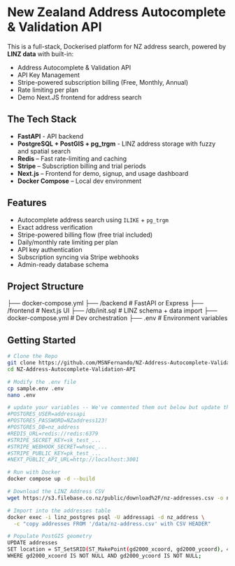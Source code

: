# New Zealand Address Autocomplete &amp; Validation API

This is a full-stack, Dockerised platform for NZ address search, powered by **LINZ data** with built-in:
- Address Autocomplete &amp; Validation API
- API Key Management
- Stripe-powered subscription billing (Free, Monthly, Annual)
- Rate limiting per plan
- Demo Next.JS frontend for address search


## The Tech Stack

- **FastAPI** - API backend
- **PostgreSQL + PostGIS + pg_trgm** - LINZ address storage with fuzzy and spatial search
- **Redis** – Fast rate-limiting and caching
- **Stripe** – Subscription billing and trial periods
- **Next.js** – Frontend for demo, signup, and usage dashboard
- **Docker Compose** – Local dev environment


## Features

- Autocomplete address search using `ILIKE` + `pg_trgm`
- Exact address verification
- Stripe-powered billing flow (free trial included)
- Daily/monthly rate limiting per plan
- API key authentication
- Subscription syncing via Stripe webhooks
- Admin-ready database schema


## Project Structure

├── docker-compose.yml
├── /backend            # FastAPI or Express
├── /frontend           # Next.js UI
├── /db/init.sql        # LINZ schema + data import
├── docker-compose.yml  # Dev orchestration
├── .env                # Environment variables

## Getting Started
```bash
# Clone the Repo
git clone https://github.com/MSNFernando/NZ-Address-Autocomplete-Validation-API.get
cd NZ-Address-Autocomplete-Validation-API

# Modify the .env file
cp sample.env .env
nano .env

# update your variables -- We've commented them out below but update them with your information
#POSTGRES_USER=addressapi
#POSTGRES_PASSWORD=NZaddress123!
#POSTGRES_DB=nz_address
#REDIS_URL=redis://redis:6379
#STRIPE_SECRET_KEY=sk_test_...
#STRIPE_WEBHOOK_SECRET=whsec_...
#STRIPE_PUBLIC_KEY=pk_test_...
#NEXT_PUBLIC_API_URL=http://localhost:3001

# Run with Docker
docker compose up -d --build

# Download the LINZ Address CSV
wget https://s3.filebase.co.nz/public/download%2F/nz-addresses.csv -o nz-address.csv

# Import into the addresses table
docker exec -i linz_postgres psql -U addressapi -d nz_address \
  -c "copy addresses FROM '/data/nz-address.csv' with CSV HEADER"

# Populate PostGIS geometry
UPDATE addresses
SET location = ST_SetSRID(ST_MakePoint(gd2000_xcoord, gd2000_ycoord), 4167)
WHERE gd2000_xcoord IS NOT NULL AND gd2000_ycoord IS NOT NULL;
```
